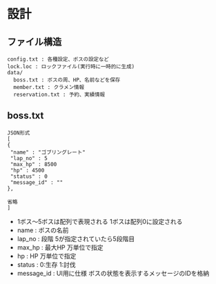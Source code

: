 # 設計

## ファイル構造 

~~~
config.txt : 各種設定、ボスの設定など  
lock.loc : ロックファイル(実行時に一時的に生成)  
data/  
  boss.txt : ボスの周、HP、名前などを保存  
  member.txt : クラメン情報  
  reservation.txt : 予約、実績情報  
~~~

## boss.txt

~~~
JSON形式
[
{
 "name" : "ゴブリングレート"
 "lap_no" : 5
 "max_hp" : 8500
 "hp" : 4500
 "status" : 0
 "message_id" : ""
},

省略
]
~~~
 * 1ボス～5ボスは配列で表現される 1ボスは配列0に設定される
 * name : ボスの名前 
 * lap_no : 段階 5が指定されていたら5段階目 
 * max_hp : 最大HP 万単位で指定 
 * hp : HP 万単位で指定
 * status : 0:生存 1:討伐
 * message_id : UI用に仕様 ボスの状態を表示するメッセージのIDを格納

